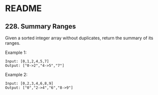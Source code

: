 # README

## 228. Summary Ranges

Given a sorted integer array without duplicates, return the summary of its ranges.

Example 1:
```shell
Input: [0,1,2,4,5,7]
Output: ["0->2","4->5","7"]
```

Example 2:
```shell
Input: [0,2,3,4,6,8,9]
Output: ["0","2->4","6","8->9"]
```
